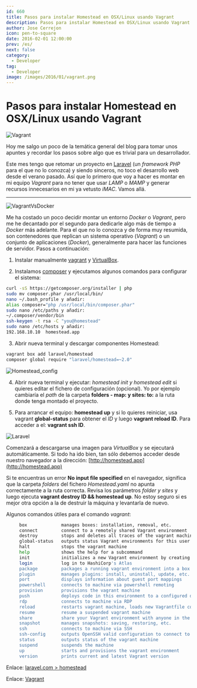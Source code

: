 ```yaml
---
id: 660
title: Pasos para instalar Homestead en OSX/Linux usando Vagrant
description: Pasos para instalar Homestead en OSX/Linux usando Vagrant
author: Jose Cerrejon
icon: pen-to-square
date: 2016-02-01 12:00:00
prev: /es/
next: false
category:
  - Developer
tag:
  - Developer
image: /images/2016/01/vagrant.png
---
```


# Pasos para instalar Homestead en OSX/Linux usando Vagrant

![Vagrant](/images/2016/01/vagrant.png)

Hoy me salgo un poco de la temática general del blog para tomar unos apuntes y recordar los pasos sobre algo que es trivial para un desarrollador.

Este mes tengo que retomar un proyecto en [Laravel](https://laravel.com/) (un *framework PHP* para el que no lo conozca) y siendo sinceros, no toco el desarrollo web desde el verano pasado. Así que lo primero que voy a hacer es montar en mi equipo *Vagrant* para no tener que usar *LAMP* o *MAMP* y generar recursos innecesarios en mi ya vetusto *iMAC*. Vamos allá.

- - -

![VagrantVsDocker](/images/2016/01/vagrantVsDocker.jpeg)

Me ha costado un poco decidir montar un entorno *Docker* o *Vagrant*, pero me he decantado por el segundo para dedicarle algo más de tiempo a *Docker* más adelante. Para el que no lo conozca y de forma muy resumida, son contenedores que replican un sistema operativo (*Vagrant*) o un conjunto de aplicaciones (*Docker*), generalmente para hacer las funciones de servidor. Pasos a continuación:

1) Instalar manualmente [vagrant](http://www.vagrantup.com/downloads.html) y [VirtualBox](https://www.virtualbox.org/wiki/Downloads).

2) Instalamos [composer](https://getcomposer.org/) y ejecutamos algunos comandos para configurar el sistema:

```bash
curl -sS https://getcomposer.org/installer | php
sudo mv composer.phar /usr/local/bin/
nano ~/.bash_profile y añadir:
alias composer="php /usr/local/bin/composer.phar"
sudo nano /etc/paths y añadir:
~/.composer/vendor/bin
ssh-keygen -t rsa -C "you@homestead"
sudo nano /etc/hosts y añadir:
192.168.10.10  homestead.app
```

3) Abrir nueva terminal y descargar componentes Homestead:

```bash
vagrant box add laravel/homestead
composer global require "laravel/homestead=~2.0"
```

![Homestead_config](/images/2016/01/Homestead_config.png)

4) Abrir nueva terminal y ejecutar: *homestead init y homestead edit* si quieres editar el fichero de configuración (opcional). Yo por ejemplo cambiaría el *path* de la carpeta **folders - map: y sites: to:** a la ruta donde tenga montado el proyecto.

5) Para arrancar el equipo: **homestead up** y si lo quieres reiniciar, usa vagrant **global-status** para obtener el *ID* y luego **vagrant reload ID**. Para acceder a el: **vagrant ssh ID**.

![Laravel](/images/2016/01/laravel.png)

Comenzará a descargarse una imagen para *VirtualBox* y se ejecutará automáticamente. Si todo ha ido bien, tan sólo debemos acceder desde nuestro navegador a la dirección: [http://homestead.app](http://homestead.app)

Si te encuentras un error **No input file specified** en el navegador, significa que la carpeta *folders* del fichero *Homestead.yaml* no apunta correctamente a la ruta correcta. Revisa los parámetros *folder y sites* y luego ejecuta **vagrant destroy ID && homestead up**. No estoy seguro si es mejor otra opción a la de destruir la máquina y levantarla de nuevo.

Algunos comandos útiles para el comando *vagrant*:

```bash
     box             manages boxes: installation, removal, etc.
     connect         connect to a remotely shared Vagrant environment
     destroy         stops and deletes all traces of the vagrant machine
     global-status   outputs status Vagrant environments for this user
     halt            stops the vagrant machine
     help            shows the help for a subcommand
     init            initializes a new Vagrant environment by creating a Vagrantfile
     login           log in to HashiCorp's Atlas
     package         packages a running vagrant environment into a box
     plugin          manages plugins: install, uninstall, update, etc.
     port            displays information about guest port mappings
     powershell      connects to machine via powershell remoting
     provision       provisions the vagrant machine
     push            deploys code in this environment to a configured destination
     rdp             connects to machine via RDP
     reload          restarts vagrant machine, loads new Vagrantfile configuration
     resume          resume a suspended vagrant machine
     share           share your Vagrant environment with anyone in the world
     snapshot        manages snapshots: saving, restoring, etc.
     ssh             connects to machine via SSH
     ssh-config      outputs OpenSSH valid configuration to connect to the machine
     status          outputs status of the vagrant machine
     suspend         suspends the machine
     up              starts and provisions the vagrant environment
     version         prints current and latest Vagrant version
```

Enlace: [laravel.com > homestead](https://laravel.com/docs/5.2/homestead)

Enlace: [Vagrant](https://www.vagrantup.com/)